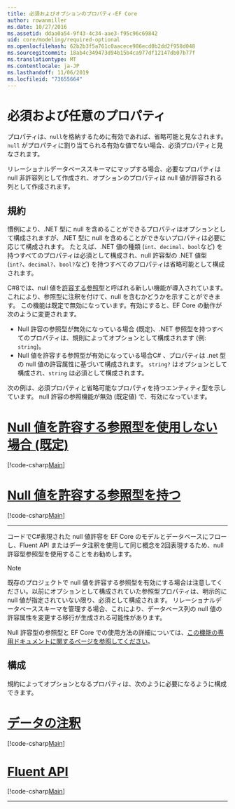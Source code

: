 ```yaml
---
title: 必須およびオプションのプロパティ-EF Core
author: rowanmiller
ms.date: 10/27/2016
ms.assetid: ddaa0a54-9f43-4c34-aae3-f95c96c69842
uid: core/modeling/required-optional
ms.openlocfilehash: 62b2b3f5a761c0aacece986ecd0b2dd2f958d048
ms.sourcegitcommit: 18ab4c349473d94b15b4ca977df12147db07b77f
ms.translationtype: MT
ms.contentlocale: ja-JP
ms.lasthandoff: 11/06/2019
ms.locfileid: "73655664"
---
```

# <a name="required-and-optional-properties"></a>必須および任意のプロパティ

プロパティは、`null`を格納するために有効であれば、省略可能と見なされます。 `null` がプロパティに割り当てられる有効な値でない場合、必須プロパティと見なされます。

リレーショナルデータベーススキーマにマップする場合、必要なプロパティは null 非許容列として作成され、オプションのプロパティは null 値が許容される列として作成されます。

## <a name="conventions"></a>規約

慣例により、.NET 型に null を含めることができるプロパティはオプションとして構成されますが、.NET 型に null を含めることができないプロパティは必要に応じて構成されます。 たとえば、.NET 値の種類 (`int`、`decimal`、`bool`など) を持つすべてのプロパティは必須として構成され、null 許容型の .NET 値型 (`int?`、`decimal?`、`bool?`など) を持つすべてのプロパティは省略可能として構成されます。

C#8では、null 値を[許容する参照](/dotnet/csharp/tutorials/nullable-reference-types)型と呼ばれる新しい機能が導入されています。これにより、参照型に注釈を付けて、null を含むかどうかを示すことができます。 この機能は既定で無効になっています。有効にすると、EF Core の動作が次のように変更されます。

* Null 許容の参照型が無効になっている場合 (既定)、.NET 参照型を持つすべてのプロパティは、規則によってオプションとして構成されます (例: `string`)。
* Null 値を許容する参照型が有効になっている場合C# 、プロパティは .net 型の null 値の許容属性に基づいて構成されます。 `string?` はオプションとして構成され、`string` は必須として構成されます。

次の例は、必須プロパティと省略可能なプロパティを持つエンティティ型を示しています。 null 許容の参照機能が無効 (既定値) で、有効になっています。

# <a name="without-nullable-reference-types-defaulttabwithout-nrt"></a>[Null 値を許容する参照型を使用しない場合 (既定)](#tab/without-nrt)

[!code-csharp[Main](../../../samples/core/Miscellaneous/NullableReferenceTypes/CustomerWithoutNullableReferenceTypes.cs?name=Customer&highlight=4-8)]

# <a name="with-nullable-reference-typestabwith-nrt"></a>[Null 値を許容する参照型を持つ](#tab/with-nrt)

[!code-csharp[Main](../../../samples/core/Miscellaneous/NullableReferenceTypes/Customer.cs?name=Customer&highlight=4-6)]

***

コードでC#表現された null 値許容を EF Core のモデルとデータベースにフローし、Fluent API またはデータ注釈を使用して同じ概念を2回表現するため、null 許容型参照型を使用することをお勧めします。

> [!NOTE]
> 既存のプロジェクトで null 値を許容する参照型を有効にする場合は注意してください。以前にオプションとして構成されていた参照型プロパティは、明示的に null 値が指定されていない限り、必須として構成されます。 リレーショナルデータベーススキーマを管理する場合、これにより、データベース列の null 値の許容属性を変更する移行が生成される可能性があります。

Null 許容型の参照型と EF Core での使用方法の詳細については、[この機能の専用ドキュメントに関するページを参照してください](xref:core/miscellaneous/nullable-reference-types)。

## <a name="configuration"></a>構成

規約によってオプションとなるプロパティは、次のように必要になるように構成できます。

# <a name="data-annotationstabdata-annotations"></a>[データの注釈](#tab/data-annotations)

[!code-csharp[Main](../../../samples/core/Modeling/DataAnnotations/Required.cs?highlight=14)]

# <a name="fluent-apitabfluent-api"></a>[Fluent API](#tab/fluent-api)

[!code-csharp[Main](../../../samples/core/Modeling/FluentAPI/Required.cs?highlight=11-13)]

***
